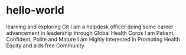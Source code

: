 # hello-world
learning and exploring Git
I am a helpdesk officer doing some career advancement in leadership through Global Health Corps
I am Patient, Confident, Polite and Mature
I am Highly interested in Promoting Health Equity and aids free Community
